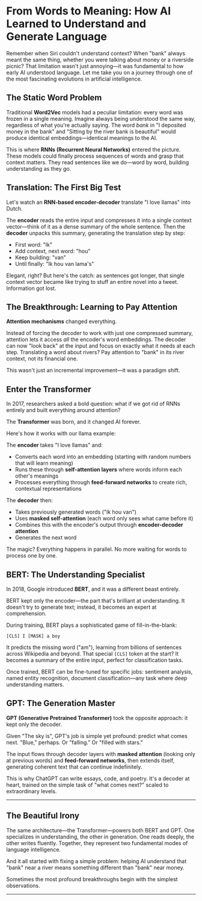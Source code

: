 # From Words to Meaning: How AI Learned to Understand and Generate Language

Remember when Siri couldn't understand context? When "bank" always meant the same thing, whether you were talking about money or a riverside picnic? That limitation wasn't just annoying—it was fundamental to how early AI understood language. Let me take you on a journey through one of the most fascinating evolutions in artificial intelligence.

## The Static Word Problem

Traditional **Word2Vec** models had a peculiar limitation: every word was frozen in a single meaning. Imagine always being understood the same way, regardless of what you're actually saying. The word *bank* in "I deposited money in the bank" and "Sitting by the river bank is beautiful" would produce identical embeddings—identical meanings to the AI.

This is where **RNNs (Recurrent Neural Networks)** entered the picture. These models could finally process sequences of words and grasp that context matters. They read sentences like we do—word by word, building understanding as they go.

## Translation: The First Big Test

Let's watch an **RNN-based encoder-decoder** translate "I love llamas" into Dutch.

The **encoder** reads the entire input and compresses it into a single context vector—think of it as a dense summary of the whole sentence. Then the **decoder** unpacks this summary, generating the translation step by step:

- First word: "Ik"
- Add context, next word: "hou"  
- Keep building: "van"
- Until finally: "Ik hou van lama's"

Elegant, right? But here's the catch: as sentences got longer, that single context vector became like trying to stuff an entire novel into a tweet. Information got lost.

## The Breakthrough: Learning to Pay Attention

**Attention mechanisms** changed everything.

Instead of forcing the decoder to work with just one compressed summary, attention lets it access *all* the encoder's word embeddings. The decoder can now "look back" at the input and focus on exactly what it needs at each step. Translating a word about rivers? Pay attention to "bank" in its river context, not its financial one.

This wasn't just an incremental improvement—it was a paradigm shift.

## Enter the Transformer

In 2017, researchers asked a bold question: what if we got rid of RNNs entirely and built everything around attention?

The **Transformer** was born, and it changed AI forever.

Here's how it works with our llama example:

The **encoder** takes "I love llamas" and:
- Converts each word into an embedding (starting with random numbers that will learn meaning)
- Runs these through **self-attention layers** where words inform each other's meanings
- Processes everything through **feed-forward networks** to create rich, contextual representations

The **decoder** then:
- Takes previously generated words ("Ik hou van")
- Uses **masked self-attention** (each word only sees what came before it)
- Combines this with the encoder's output through **encoder-decoder attention**
- Generates the next word

The magic? Everything happens in parallel. No more waiting for words to process one by one.

## BERT: The Understanding Specialist

In 2018, Google introduced **BERT**, and it was a different beast entirely.

BERT kept only the encoder—the part that's brilliant at understanding. It doesn't try to generate text; instead, it becomes an expert at comprehension.

During training, BERT plays a sophisticated game of fill-in-the-blank:

`[CLS] I [MASK] a boy`

It predicts the missing word ("am"), learning from billions of sentences across Wikipedia and beyond. That special `[CLS]` token at the start? It becomes a summary of the entire input, perfect for classification tasks.

Once trained, BERT can be fine-tuned for specific jobs: sentiment analysis, named entity recognition, document classification—any task where deep understanding matters.

## GPT: The Generation Master

**GPT (Generative Pretrained Transformer)** took the opposite approach: it kept only the decoder.

Given "The sky is", GPT's job is simple yet profound: predict what comes next. "Blue," perhaps. Or "falling." Or "filled with stars."

The input flows through decoder layers with **masked attention** (looking only at previous words) and **feed-forward networks**, then extends itself, generating coherent text that can continue indefinitely.

This is why ChatGPT can write essays, code, and poetry. It's a decoder at heart, trained on the simple task of "what comes next?" scaled to extraordinary levels.

---

## The Beautiful Irony

The same architecture—the Transformer—powers both BERT and GPT. One specializes in understanding, the other in generation. One reads deeply, the other writes fluently. Together, they represent two fundamental modes of language intelligence.

And it all started with fixing a simple problem: helping AI understand that "bank" near a river means something different than "bank" near money.

Sometimes the most profound breakthroughs begin with the simplest observations.

---
